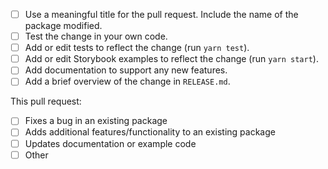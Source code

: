 <!-- Thank you for contributing! Please fill in this template before submitting your PR to help us process your request more quickly. -->

- [ ] Use a meaningful title for the pull request. Include the name of the package modified.
- [ ] Test the change in your own code.
- [ ] Add or edit tests to reflect the change (run `yarn test`).
- [ ] Add or edit Storybook examples to reflect the change (run `yarn start`).
- [ ] Add documentation to support any new features.
- [ ] Add a brief overview of the change in `RELEASE.md`.

This pull request:

- [ ] Fixes a bug in an existing package
- [ ] Adds additional features/functionality to an existing package
- [ ] Updates documentation or example code
- [ ] Other

